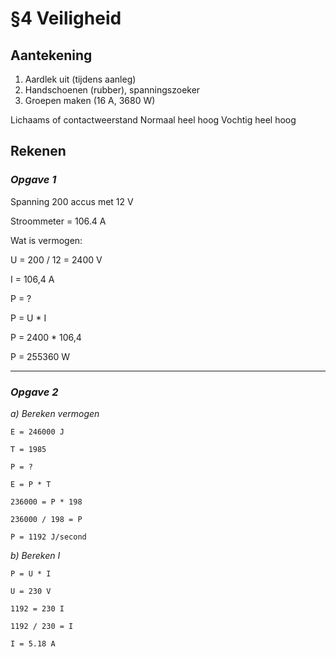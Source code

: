 # §4 Veiligheid

## Aantekening

1. Aardlek uit (tijdens aanleg)
2. Handschoenen (rubber), spanningszoeker
3. Groepen maken (16 A, 3680 W)

Lichaams of contactweerstand
Normaal heel hoog
Vochtig heel hoog

## Rekenen
### ***Opgave 1***
Spanning 200 accus met 12 V

Stroommeter = 106.4 A

Wat is vermogen:

U = 200 / 12 = 2400 V

I = 106,4 A

P = ?

P = U * I

P = 2400 * 106,4

P = 255360 W

---

### ***Opgave 2***

*a) Bereken vermogen*

    E = 246000 J

    T = 1985

    P = ?

    E = P * T

    236000 = P * 198

    236000 / 198 = P

    P = 1192 J/second

*b) Bereken I*
    
    P = U * I

    U = 230 V

    1192 = 230 I

    1192 / 230 = I

    I = 5.18 A